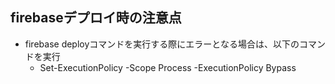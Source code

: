 ## firebaseデプロイ時の注意点
- firebase deployコマンドを実行する際にエラーとなる場合は、以下のコマンドを実行
  - Set-ExecutionPolicy -Scope Process -ExecutionPolicy Bypass